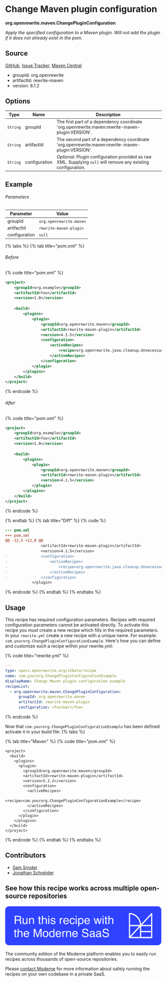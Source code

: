 # Change Maven plugin configuration

**org.openrewrite.maven.ChangePluginConfiguration**

_Apply the specified configuration to a Maven plugin. Will not add the plugin if it does not already exist in the pom._

## Source

[GitHub](https://github.com/openrewrite/rewrite/blob/main/rewrite-maven/src/main/java/org/openrewrite/maven/ChangePluginConfiguration.java), [Issue Tracker](https://github.com/openrewrite/rewrite/issues), [Maven Central](https://central.sonatype.com/artifact/org.openrewrite/rewrite-maven/8.1.2/jar)

* groupId: org.openrewrite
* artifactId: rewrite-maven
* version: 8.1.2

## Options

| Type | Name | Description |
| -- | -- | -- |
| `String` | groupId | The first part of a dependency coordinate 'org.openrewrite.maven:rewrite-maven-plugin:VERSION'. |
| `String` | artifactId | The second part of a dependency coordinate 'org.openrewrite.maven:rewrite-maven-plugin:VERSION'. |
| `String` | configuration | *Optional*. Plugin configuration provided as raw XML. Supplying `null` will remove any existing configuration. |

## Example

###### Parameters
| Parameter | Value |
| -- | -- |
|groupId|`org.openrewrite.maven`|
|artifactId|`rewrite-maven-plugin`|
|configuration|`null`|


{% tabs %}
{% tab title="pom.xml" %}

###### Before
{% code title="pom.xml" %}
```xml
<project>
    <groupId>org.example</groupId>
    <artifactId>foo</artifactId>
    <version>1.0</version>

    <build>
        <plugins>
            <plugin>
                <groupId>org.openrewrite.maven</groupId>
                <artifactId>rewrite-maven-plugin</artifactId>
                <version>4.1.5</version>
                <configuration>
                    <activeRecipes>
                        <recipe>org.openrewrite.java.cleanup.UnnecessaryThrows</recipe>
                    </activeRecipes>
                </configuration>
            </plugin>
        </plugins>
    </build>
</project>
```
{% endcode %}

###### After
{% code title="pom.xml" %}
```xml
<project>
    <groupId>org.example</groupId>
    <artifactId>foo</artifactId>
    <version>1.0</version>

    <build>
        <plugins>
            <plugin>
                <groupId>org.openrewrite.maven</groupId>
                <artifactId>rewrite-maven-plugin</artifactId>
                <version>4.1.5</version>
            </plugin>
        </plugins>
    </build>
</project>
```
{% endcode %}

{% endtab %}
{% tab title="Diff" %}
{% code %}
```diff
--- pom.xml
+++ pom.xml
@@ -12,5 +12,0 @@
                <artifactId>rewrite-maven-plugin</artifactId>
                <version>4.1.5</version>
-               <configuration>
-                   <activeRecipes>
-                       <recipe>org.openrewrite.java.cleanup.UnnecessaryThrows</recipe>
-                   </activeRecipes>
-               </configuration>
            </plugin>
```
{% endcode %}
{% endtab %}
{% endtabs %}


## Usage

This recipe has required configuration parameters. Recipes with required configuration parameters cannot be activated directly. To activate this recipe you must create a new recipe which fills in the required parameters. In your `rewrite.yml` create a new recipe with a unique name. For example: `com.yourorg.ChangePluginConfigurationExample`.
Here's how you can define and customize such a recipe within your rewrite.yml:

{% code title="rewrite.yml" %}
```yaml
---
type: specs.openrewrite.org/v1beta/recipe
name: com.yourorg.ChangePluginConfigurationExample
displayName: Change Maven plugin configuration example
recipeList:
  - org.openrewrite.maven.ChangePluginConfiguration:
      groupId: org.openrewrite.maven
      artifactId: rewrite-maven-plugin
      configuration: <foo>bar</foo>
```
{% endcode %}

Now that `com.yourorg.ChangePluginConfigurationExample` has been defined activate it in your build file:
{% tabs %}

{% tab title="Maven" %}
{% code title="pom.xml" %}
```markup
<project>
  <build>
    <plugins>
      <plugin>
        <groupId>org.openrewrite.maven</groupId>
        <artifactId>rewrite-maven-plugin</artifactId>
        <version>5.2.2</version>
        <configuration>
          <activeRecipes>
            <recipe>com.yourorg.ChangePluginConfigurationExample</recipe>
          </activeRecipes>
        </configuration>
      </plugin>
    </plugins>
  </build>
</project>
```
{% endcode %}
{% endtab %}
{% endtabs %}

## Contributors
* [Sam Snyder](sam@moderne.io)
* [Jonathan Schnéider](jkschneider@gmail.com)


## See how this recipe works across multiple open-source repositories

[![Moderne Link Image](/.gitbook/assets/ModerneRecipeButton.png)](https://app.moderne.io/recipes/org.openrewrite.maven.ChangePluginConfiguration)

The community edition of the Moderne platform enables you to easily run recipes across thousands of open-source repositories.

Please [contact Moderne](https://moderne.io/product) for more information about safely running the recipes on your own codebase in a private SaaS.

